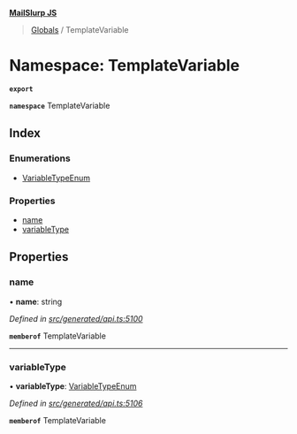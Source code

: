 **[MailSlurp JS](../README.md)**

> [Globals](../README.md) / TemplateVariable

# Namespace: TemplateVariable

**`export`** 

**`namespace`** TemplateVariable

## Index

### Enumerations

* [VariableTypeEnum](../enums/templatevariable.variabletypeenum.md)

### Properties

* [name](templatevariable.md#name)
* [variableType](templatevariable.md#variabletype)

## Properties

### name

•  **name**: string

*Defined in [src/generated/api.ts:5100](https://github.com/mailslurp/mailslurp-client/blob/730b817/src/generated/api.ts#L5100)*

**`memberof`** TemplateVariable

___

### variableType

•  **variableType**: [VariableTypeEnum](../enums/templatevariable.variabletypeenum.md)

*Defined in [src/generated/api.ts:5106](https://github.com/mailslurp/mailslurp-client/blob/730b817/src/generated/api.ts#L5106)*

**`memberof`** TemplateVariable
